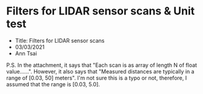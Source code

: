 # Filters for LIDAR sensor scans &amp; Unit test



- Title: Filters for LIDAR sensor scans
- 03/03/2021
- Ann Tsai

P.S.
In the attachment, it says that "Each scan is as array of length N of float value......".
However, it also says that "Measured distances are typically in a range of [0.03, 50] meters". 
I'm not sure this is a typo or not, therefore, I assumed that the range is [0.03, 5.0].

